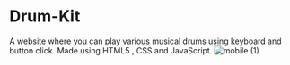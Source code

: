 # Drum-Kit
A website where you can play various musical drums using keyboard and button click. Made using HTML5 , CSS and JavaScript.
![mobile (1)](https://github.com/AKABharat/Drum-Kit/assets/107737002/9e0c0398-4cbf-48c6-a2de-a95d16bed1f0)

